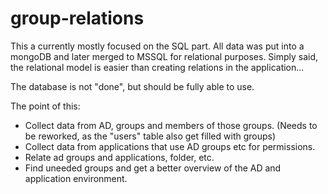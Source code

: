 # group-relations

This a currently mostly focused on the SQL part.
All data was put into a mongoDB and later merged to MSSQL for relational purposes.
Simply said, the relational model is easier than creating relations in the application...

The database is not "done", but should be fully able to use.

The point of this:

- Collect data from AD, groups and members of those groups. (Needs to be reworked, as the "users" table also get filled with groups)
- Collect data from applications that use AD groups etc for permissions.
- Relate ad groups and applications, folder, etc.
- Find uneeded groups and get a better overview of the AD and application environment.
